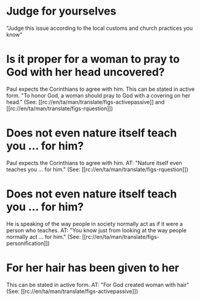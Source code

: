 # Judge for yourselves

"Judge this issue according to the local customs and church practices you know"

# Is it proper for a woman to pray to God with her head uncovered?

Paul expects the Corinthians to agree with him. This can be stated in active form. "To honor God, a woman should pray to God with a covering on her head." (See: [[rc://en/ta/man/translate/figs-activepassive]] and [[rc://en/ta/man/translate/figs-rquestion]])

# Does not even nature itself teach you ... for him?

Paul expects the Corinthians to agree with him. AT: "Nature itself even teaches you ... for him." (See: [[rc://en/ta/man/translate/figs-rquestion]])

# Does not even nature itself teach you ... for him?

He is speaking of the way people in society normally act as if it were a person who teaches. AT: "You know just from looking at the way people normally act ... for him." (See: [[rc://en/ta/man/translate/figs-personification]])

# For her hair has been given to her

This can be stated in active form. AT: "For God created woman with hair" (See: [[rc://en/ta/man/translate/figs-activepassive]])